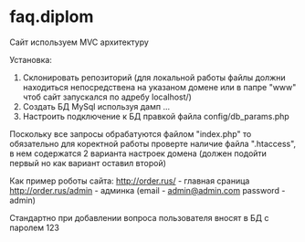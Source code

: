 # faq.diplom

Сайт используем MVC архитектуру

Установка:

1. Склонировать репозиторий (для локальной работы файлы должни находиться
   непосредствена на указаном домене или в папре "www" чтоб сайт запускался по адребу localhost/)
2. Создать БД MySql используя дамп ...
3. Настроить подключение к БД правкой файла config/db_params.php

Поскольку все запросы обрабатуются файлом "index.php" то обязательно
для коректной работы проверте наличие файла ".htaccess", в нем
содержатся 2 варианта настроек домена (должен подойти первый но
как вариант оставил второй)

Как пример роботы сайта:
http://order.rus/  - главная сраница
http://order.rus/admin  - админка
(email - admin@admin.com  password - admin)

Стандартно при добавлении вопроса пользователя
 вносят в БД с паролем 123
